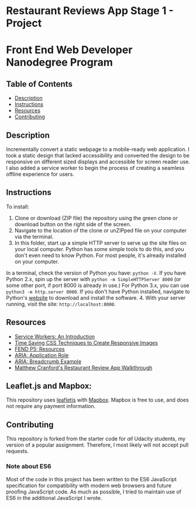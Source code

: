 # Restaurant Reviews App Stage 1 - Project

Front End Web Developer Nanodegree Program
==========================================

## Table of Contents

* [Description](#description)
* [Instructions](#instructions)
* [Resources](#resources)
* [Contributing](#contributing)

## Description

 Incrementally convert a static webpage to a mobile-ready web application. I took a static design that lacked accessibility and converted the design to be responsive on different sized displays and accessible for screen reader use. I also added a service worker to begin the process of creating a seamless offline experience for users.

## Instructions

To install:
1. Clone or download (ZIP file) the repository using the green clone or download button on the right side of the screen.
2. Navigate to the location of the clone or unZIPped file on your computer via the terminal.
3. In this folder, start up a simple HTTP server to serve up the site files on your local computer. Python has some simple tools to do this, and you don't even need to know Python. For most people, it's already installed on your computer.

In a terminal, check the version of Python you have: `python -V`. If you have Python 2.x, spin up the server with `python -m SimpleHTTPServer 8000` (or some other port, if port 8000 is already in use.) For Python 3.x, you can use `python3 -m http.server 8000`. If you don't have Python installed, navigate to Python's [website](https://www.python.org/) to download and install the software.
4. With your server running, visit the site: `http://localhost:8000`.

<!--Project page can't be viewed b/c there is no Python server running (I think)  -->
<!-- To view click here: [Restaurant Reviews App](https://ypadron.github.io/mws-restaurant-stage-1/) -->

## Resources

* [Service Workers: An Introduction](https://developers.google.com/web/fundamentals/primers/service-workers/)
* [Time Saving CSS Techniques to Create Responsive Images](https://medium.freecodecamp.org/time-saving-css-techniques-to-create-responsive-images-ebb1e84f90d5)
* [FEND P5: Resources](https://www.diigo.com/outliner/fjslyn/Udacity-Restaurant-Reviews-App-(project-%235)?key=zqiopam1yz)
* [ARIA: Application Role](https://developer.mozilla.org/en-US/docs/Web/Accessibility/ARIA/Roles/Application_Role)
* [ARIA: Breadcrumb Example](https://www.w3.org/TR/2017/NOTE-wai-aria-practices-1.1-20171214/examples/breadcrumb/index.html)
* [Matthew Cranford's Restaurant Review App Walkthrough](https://matthewcranford.com/restaurant-reviews-app-walkthrough-part-4-service-workers/)

## Leaflet.js and Mapbox:

This repository uses [leafletjs](https://leafletjs.com/) with [Mapbox](https://www.mapbox.com/). Mapbox is free to use, and does not require any payment information.

## Contributing

This repository is forked from the starter code for _all_ Udacity students, my version of a popular assignment. Therefore,
I most likely will not accept pull requests.

<!-- For details, check out [CONTRIBUTING.md](CONTRIBUTING.md). -->

### Note about ES6

Most of the code in this project has been written to the ES6 JavaScript specification for compatibility with modern web browsers and future proofing JavaScript code. As much as possible, I tried to maintain use of ES6 in the additional JavaScript I wrote.
